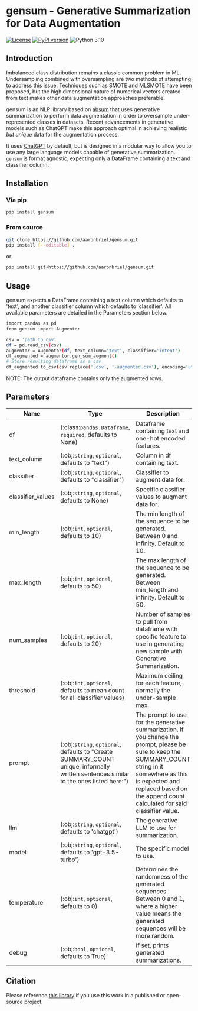 # gensum - Generative Summarization for Data Augmentation

[![License](https://img.shields.io/badge/License-Apache%202.0-blue.svg)](https://opensource.org/licenses/Apache-2.0)
[![PyPI version](https://badge.fury.io/py/gensum.svg)](https://badge.fury.io/py/gensum)
![Python 3.10](https://img.shields.io/badge/python-3.6%20%7C%203.7-green.svg)

## Introduction
Imbalanced class distribution remains a classic common problem in ML. Undersampling combined with oversampling are two methods of attempting to address this issue. 
Techniques such as SMOTE and MLSMOTE have been proposed, but the high dimensional nature of numerical vectors created from text makes other data augmentation approaches preferable.

gensum is an NLP library based on [absum](https://github.com/aaronbriel/absum) that uses generative summarization to perform data augmentation in order to oversample under-represented classes in datasets. Recent advancements in generative models such as ChatGPT make this approach optimal in achieving realistic *but unique* data for the augmentation process.

It uses [ChatGPT](https://openai.com/blog/chatgpt) by default, but is designed in a modular way to allow you to use any large language models capable of generative summarization. `gensum` is format agnostic, expecting only a DataFrame containing a text and classifier column. 

## Installation
### Via pip

```bash
pip install gensum
```

### From source

```bash
git clone https://github.com/aaronbriel/gensum.git
pip install [--editable] .
```

or

```bash
pip install git+https://github.com/aaronbriel/gensum.git
```

## Usage

gensum expects a DataFrame containing a text column which defaults to 'text', and another classifier column which defaults to 'classifier'. All available parameters are detailed in the Parameters section below.

```bash
import pandas as pd
from gensum import Augmentor

csv = 'path_to_csv'
df = pd.read_csv(csv)
augmentor = Augmentor(df, text_column='text', classifier='intent')
df_augmented = augmentor.gen_sum_augment()
# Store resulting dataframe as a csv
df_augmented.to_csv(csv.replace('.csv', '-augmented.csv'), encoding='utf-8', index=False)
```

NOTE: The output dataframe contains only the augmented rows.

## Parameters

| Name | Type | Description |
| ---- | ---- | ----------- |
| df | (:class:`pandas.Dataframe`, `required`, defaults to None) | Dataframe containing text and one-hot encoded features.
| text_column | (:obj:`string`, `optional`, defaults to "text") | Column in df containing text.
| classifier | (:obj:`string`, `optional`, defaults to "classifier") | Classifier to augment data for.
| classifier_values | (:obj:`string`, `optional`, defaults to None) | Specific classifier values to augment data for.
| min_length | (:obj:`int`, `optional`, defaults to 10) | The min length of the sequence to be generated. Between 0 and infinity. Default to 10.
| max_length | (:obj:`int`, `optional`, defaults to 50) | The max length of the sequence to be generated. Between min_length and infinity. Default to 50.
| num_samples | (:obj:`int`, `optional`, defaults to 20) | Number of samples to pull from dataframe with specific feature to use in generating new sample with Generative Summarization.
| threshold | (:obj:`int`, `optional`, defaults to mean count for all classifier values) | Maximum ceiling for each feature, normally the under-sample max.
| prompt  | (:obj:`string`, `optional`, defaults to "Create SUMMARY_COUNT unique, informally written sentences similar to the ones listed here:") | The prompt to use for the generative summarization. If you change the prompt, please be sure to keep the SUMMARY_COUNT string in it somewhere as this is expected and replaced based on the append count calculated for said classifier value.
| llm | (:obj:`string`, `optional`, defaults to 'chatgpt') | The generative LLM to use for summarization.
| model | (:obj:`string`, `optional`, defaults to 'gpt-3.5-turbo') | The specific model to use.
| temperature | (:obj:`int`, `optional`, defaults to 0) | Determines the randomness of the generated sequences. Between 0 and 1, where a higher value means the generated sequences will be more random.
| debug | (:obj:`bool`, `optional`, defaults to True) | If set, prints generated summarizations.

## Citation

Please reference [this library](https://github.com/aaronbriel/gensum) if you use this work in a published or open-source project.
